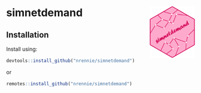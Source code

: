 # simnetdemand <img src="simnetdemand.png" align="right" width="120" />

## Installation

Install using:
``` r
devtools::install_github("nrennie/simnetdemand")
```
or
``` r
remotes::install_github("nrennie/simnetdemand")
```
